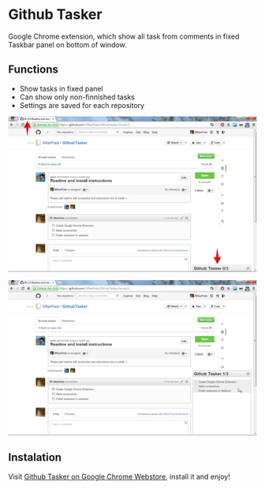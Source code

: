 # Github Tasker
Google Chrome extension, which show all task from comments in fixed Taskbar panel on bottom of window.

## Functions
- Show tasks in fixed panel
- Can show only non-finnished tasks
- Settings are saved for each repository

![Screenshot](doc/gh-tasker-scrshot1.png)

![Screenshot](doc/gh-tasker-scrshot2.png)

## Instalation
Visit [Github Tasker on Google Chrome Webstore](https://chrome.google.com/webstore/detail/github-tasker/igeoeeodclcjojegahpcfgapliiinpko), install it and enjoy!